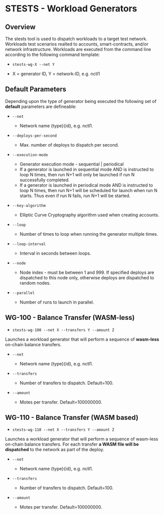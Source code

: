 # STESTS - Workload Generators

## Overview

The stests tool is used to dispatch workloads to a target test network.  Workloads test scenarios realted to accounts, smart-contracts, and/or network infrastructure.  Workloads are executed from the command line according to the following command template:

- `stests-wg-X --net Y` 

- X = generator ID, Y = network-ID, e.g. nctl1

## Default Parameters

Depending upon the type of generator being executed the following set of **default** parameters are defineable:

- `--net`
	- Network name {type}{id}, e.g. nctl1.

- `--deploys-per-second`
	- Max. number of deploys to dispatch per second.

- `--execution-mode`
	- Generator execution mode - sequential | periodical
	- If a generator is launched in sequential mode AND is instructed to loop N times, then run N+1 will only be launched if run N successfully completed.
	- If a generator is launched in periodical mode AND is instructed to loop N times, then run N+1 will be scheduled for launch when run N starts.  Thus even if run N fails, run N+1 will be started.

- `--key-algorithm`
	- Elliptic Curve Cryptography algorithm used when creating accounts.

- `--loop`
	- Number of times to loop when running the generator multiple times.

- `--loop-interval`
	- Interval in seconds between loops.

- `--node`
	- Node index - must be between 1 and 999. If specified deploys are dispatched to this node only, otherwise deploys are dispatched to random nodes.

- `--parallel`
	- Number of runs to launch in parallel.

## WG-100 - Balance Transfer (WASM-less)

- `stests-wg-100 --net X --transfers Y --amount Z` 

Launches a workload generator that will perform a sequence of **wasm-less** on-chain balance transfers.

- `--net`
	- Network name {type}{id}, e.g. nctl1.
	
- `--transfers`
	- Number of transfers to dispatch. Default=100.

- `--amount`
	- Motes per transfer. Default=100000000.


## WG-110 - Balance Transfer (WASM based)

- `stests-wg-110 --net X --transfers Y --amount Z` 

Launches a workload generator that will perform a sequence of wasm-less on-chain balance transfers.  For each transfer **a WASM file will be dispatched** to the network as part of the deploy.

- `--net`
	- Network name {type}{id}, e.g. nctl1.

- `--transfers`
	- Number of transfers to dispatch. Default=100.

- `--amount`
	- Motes per transfer. Default=100000000.
